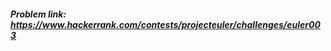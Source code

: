 ##### Problem link: <a href="https://www.hackerrank.com/contests/projecteuler/challenges/euler003" target="_blank">https://www.hackerrank.com/contests/projecteuler/challenges/euler003</a>